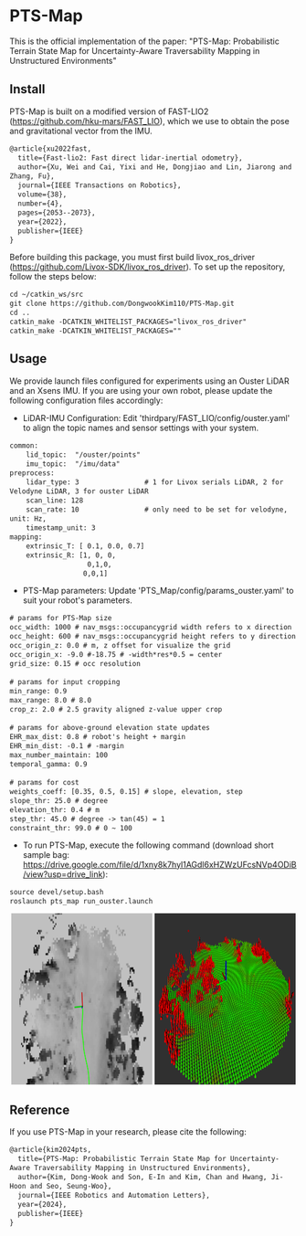 # PTS-Map
This is the official implementation of the paper:
"PTS-Map: Probabilistic Terrain State Map for Uncertainty-Aware Traversability Mapping in Unstructured Environments"


## Install
PTS-Map is built on a modified version of FAST-LIO2 (https://github.com/hku-mars/FAST_LIO), which we use to obtain the pose and gravitational vector from the IMU.
```
@article{xu2022fast,
  title={Fast-lio2: Fast direct lidar-inertial odometry},
  author={Xu, Wei and Cai, Yixi and He, Dongjiao and Lin, Jiarong and Zhang, Fu},
  journal={IEEE Transactions on Robotics},
  volume={38},
  number={4},
  pages={2053--2073},
  year={2022},
  publisher={IEEE}
}
```
Before building this package, you must first build livox_ros_driver (https://github.com/Livox-SDK/livox_ros_driver).
To set up the repository, follow the steps below:

```
cd ~/catkin_ws/src
git clone https://github.com/DongwookKim110/PTS-Map.git
cd ..
catkin_make -DCATKIN_WHITELIST_PACKAGES="livox_ros_driver"
catkin_make -DCATKIN_WHITELIST_PACKAGES=""
```

## Usage
We provide launch files configured for experiments using an Ouster LiDAR and an Xsens IMU.
If you are using your own robot, please update the following configuration files accordingly:
- LiDAR-IMU Configuration: Edit 'thirdpary/FAST_LIO/config/ouster.yaml' to align the topic names and sensor settings with your system.
```
common:
    lid_topic:  "/ouster/points"
    imu_topic:  "/imu/data"
preprocess:
    lidar_type: 3                # 1 for Livox serials LiDAR, 2 for Velodyne LiDAR, 3 for ouster LiDAR
    scan_line: 128
    scan_rate: 10                # only need to be set for velodyne, unit: Hz,
    timestamp_unit: 3  
mapping:
    extrinsic_T: [ 0.1, 0.0, 0.7] 
    extrinsic_R: [1, 0, 0,
                   0,1,0,
                  0,0,1]
```

- PTS-Map parameters: Update 'PTS_Map/config/params_ouster.yaml' to suit your robot's parameters.
```
# params for PTS-Map size
occ_width: 1000 # nav_msgs::occupancygrid width refers to x direction 
occ_height: 600 # nav_msgs::occupancygrid height refers to y direction
occ_origin_z: 0.0 # m, z offset for visualize the grid
occ_origin_x: -9.0 #-18.75 # -width*res*0.5 = center
grid_size: 0.15 # occ resolution

# params for input cropping
min_range: 0.9
max_range: 8.0 # 8.0
crop_z: 2.0 # 2.5 gravity aligned z-value upper crop

# params for above-ground elevation state updates
EHR_max_dist: 0.8 # robot's height + margin
EHR_min_dist: -0.1 # -margin
max_number_maintain: 100
temporal_gamma: 0.9

# params for cost
weights_coeff: [0.35, 0.5, 0.15] # slope, elevation, step
slope_thr: 25.0 # degree
elevation_thr: 0.4 # m
step_thr: 45.0 # degree -> tan(45) = 1
constraint_thr: 99.0 # 0 ~ 100
```

- To run PTS-Map, execute the following command (download short sample bag: https://drive.google.com/file/d/1xny8k7hyl1AGdl6xHZWzUFcsNVp4ODiB/view?usp=drive_link):
```
source devel/setup.bash
roslaunch pts_map run_ouster.launch
```
<p align="center">
  <img src="PTS_Map/image/traversability_map.png" width="49%" height="300px"/>
  <img src="PTS_Map/image/normals.png" width="49%" height="300px"/>
</p>

## Reference
If you use PTS-Map in your research, please cite the following:
```
@article{kim2024pts,
  title={PTS-Map: Probabilistic Terrain State Map for Uncertainty-Aware Traversability Mapping in Unstructured Environments},
  author={Kim, Dong-Wook and Son, E-In and Kim, Chan and Hwang, Ji-Hoon and Seo, Seung-Woo},
  journal={IEEE Robotics and Automation Letters},
  year={2024},
  publisher={IEEE}
}
```
